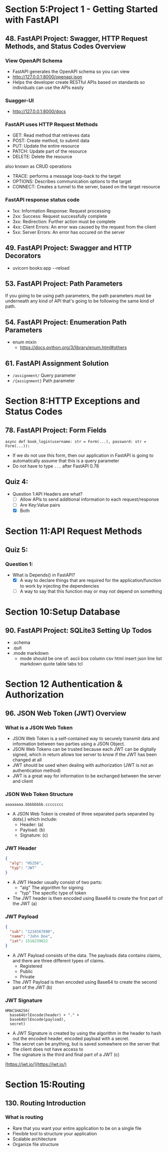 # Section 5:Project 1 - Getting Started with FastAPI
## 48. FastAPI Project: Swagger, HTTP Request Methods, and Status Codes Overview 

### View OpenAPI Schema
- FastAPI generates the OpenAPI schema so you can view
- http://127.0.0.1:8000/openapi.json
- Helps the developer create RESTful APIs based on standards so individuals can use the APIs easily

### Suagger-UI
- http://127.0.0.1:8000/docs

### FastAPI uses HTTP Request Methods
- GET: Read method that retrieves data
- POST: Create method, to submit data
- PUT: Update the entire resource
- PATCH: Update part of the resource
- DELETE: Delete the resource

also known as CRUD operations

- TRACE: performs a message loop-back to the target
- OPTIONS: Describes communication options to the target
- CONNECT: Creates a tunnel to the server, based on the target resource

### FastAPI response status code
- 1xx: Information Response: Request processing
- 2xx: Success: Request successfully complete
- 3xx: Redirection: Further action must be complete
- 4xx: Client Errors: An error was caused by the request from the client
- 5xx: Server Errors: An error has occured on the server

## 49. FastAPI Project: Swagger and HTTP Decorators
- uvicorn books:app --reload

## 53. FastAPI Project: Path Parameters
If you going to be using path parameters, the path parameters must be underneath any kind of API that's going to be
following the same kind of path. 

## 54. FastAPI Project: Enumeration Path Parameters
- enum mixin
  - https://docs.python.org/3/library/enum.html#others

## 61. FastAPI Assignment Solution
- `/assignment/` Query parameter
- `/{assignment}` Path parameter

# Section 8:HTTP Exceptions and Status Codes

## 78. FastAPI Project: Form Fields

```async def book_login(username: str = Form(...), password: str = Form(...)):```

- If we do not use this form, then our application in FastAPI is going to automatically assume that this is a query parameter 
- Do not have to type `...` after FastAPI 0.78

## Quiz 4:
- Question 1:API Headers are what?
  - [ ] Allow APIs to send additional information to each request/response
  - [ ] Are Key:Value pairs
  - [x] Both 

# Section 11:API Request Methods

## Quiz 5:

### Question 1:

- What is Depends() in FastAPI?
  - [x] A way to declare things that are required for the application/function to work by injecting the dependencies
  - [ ] A way to say that this function may or may not depend on something

# Section 10:Setup Database

## 90. FastAPI Project: SQLite3 Setting Up Todos

- .schema
- .quit
- .mode markdown
  - mode should be one of: ascii box column csv html insert json line list markdown quote table tabs tcl

# Section 12 Authentication & Authorization

## 96. JSON Web Token (JWT) Overview

### What is a JSON Web Token

- JSON Web Token is a self-contained way to securely transmit data and information between two parties using a JSON Object.
- JSON Web Tokens can be trusted because each JWT can be digitally signed, which in return allows toe server to know if the JWT has been changed at all
- JWT should be used when dealing with authorization (JWT is not an authentication method)
- JWT is a great way for information to be exchanged between the server and client

### JSON Web Token Structure

`aaaaaaaa.bbbbbbbb.cccccccc`

- A JSON Web Token is created of three separated parts separated by dots(.) which include:
  - Header: (a)
  - Payload: (b)
  - Signature: (c)

### JWT Header

```json
{
  "alg": "HS256",
  "typ": "JWT"
}
```

- A JWT Header usually consist of two parts:
  - "alg" The algorithm for signing
  - "typ" The specific type of token
- The JWT header is then encoded using Base64 to create the first part of the JWT (a)

### JWT Payload

```json
{
  "sub": "1234567890",
  "name": "John Doe",
  "iat": 1516239022
}
```

- A JWT Payload consists of the data. The payloads data contains claims, and there are three different types of claims.
  - Registered
  - Public
  - Private
- The JWT Payload is then encoded using Base64 to create the second part of the JWT (b)

### JWT Signature


```
HMACSHA256(
  base64UrlEncode(header) + "." +
  base64UrlEncode(payload),
  secret)
```

- A JWT Signature is created by using the algorithm in the header to hash out the encoded header, encoded payload with a secret.
- The secret can be anything, but is saved somewhere on the server that the client does not have access to
- The signature is the third and final part of a JWT (c)

[https://jwt.io/](https://jwt.io/)

# Section 15:Routing

## 130. Routing Introduction

### What is routing

- Rare that you want your entire application to be on a single file
- Flexible tool to structure your application
- Scalable architecture
- Organize file structure
